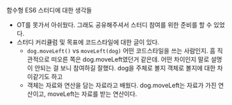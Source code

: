 함수형 ES6 스터디에 대한 생각들

- OT를 못가서 아쉬웠다. 그래도 공유해주셔서 스터디 참여를 위한 준비를 할 수 있었다.
- 스터디 커리큘럼 및 목표에 코드스타일에 대한 글이 있다.
  - `dog.moveLeft()` vs `moveLeft(dog)` 어떤 코드스타일을 쓰는 사람인지.
    흠 직관적으로 떠오른 쪽은 dog.moveLeft였던거 같은데.
    어떤 차이인지 말로 설명이 안되는 걸 보니 참여하길 잘했다.
    dog을 주체로 볼지 객체로 볼지에 대한 차이같기도 하고
  - 객체는 자료와 연산을 담는 자료라고 배웠다.
    dog.moveLeft는 자료가 가진 연산이고,
    moveLeft는 자료를 받는 연산이다.
